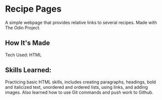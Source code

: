 # Recipe Pages

A simple webpage that provides relative links to several recipes. Made with The Odin Project.

## How It's Made

Tech Used: HTML

## Skills Learned:
Practicing basic HTML skills, includes creating paragraphs, headings, bold and italicized text, unordered and ordered lists, using links, and adding images. Also learned how to use Git commands and push work to Github.